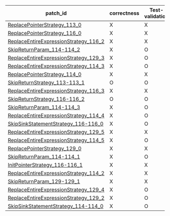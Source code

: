  | patch_id |correctness |Test-validation |NPEX-validation |
 |--- | --- | --- | --- | 
 | [ReplacePointerStrategy_113_0](./patches/ReplacePointerStrategy_113_0/patch.java#L130) | X | X | X | 
 | [ReplacePointerStrategy_116_0](./patches/ReplacePointerStrategy_116_0/patch.java#L133) | X | X | X | 
 | [ReplaceEntireExpressionStrategy_116_2](./patches/ReplaceEntireExpressionStrategy_116_2/patch.java#L133) | X | X | X | 
 | [SkipReturnParam_114-114_2](./patches/SkipReturnParam_114-114_2/patch.java#L125) | X | O | X | 
 | [ReplaceEntireExpressionStrategy_129_3](./patches/ReplaceEntireExpressionStrategy_129_3/patch.java#L135) | X | O | X | 
 | [ReplaceEntireExpressionStrategy_114_3](./patches/ReplaceEntireExpressionStrategy_114_3/patch.java#L125) | X | O | X | 
 | [ReplacePointerStrategy_114_0](./patches/ReplacePointerStrategy_114_0/patch.java#L125) | X | X | X | 
 | [SkipReturnStrategy_113-113_1](./patches/SkipReturnStrategy_113-113_1/patch.java#L130) | O | O | O | 
 | [ReplaceEntireExpressionStrategy_116_3](./patches/ReplaceEntireExpressionStrategy_116_3/patch.java#L132) | X | X | X | 
 | [SkipReturnStrategy_116-116_2](./patches/SkipReturnStrategy_116-116_2/patch.java#L132) | O | O | O | 
 | [SkipReturnParam_114-114_3](./patches/SkipReturnParam_114-114_3/patch.java#L125) | X | O | X | 
 | [ReplaceEntireExpressionStrategy_114_4](./patches/ReplaceEntireExpressionStrategy_114_4/patch.java#L125) | X | O | X | 
 | [SkipSinkStatementStrategy_116-116_0](./patches/SkipSinkStatementStrategy_116-116_0/patch.java#L132) | X | O | X | 
 | [ReplaceEntireExpressionStrategy_129_5](./patches/ReplaceEntireExpressionStrategy_129_5/patch.java#L135) | X | X | X | 
 | [ReplaceEntireExpressionStrategy_114_5](./patches/ReplaceEntireExpressionStrategy_114_5/patch.java#L125) | X | O | X | 
 | [ReplacePointerStrategy_129_0](./patches/ReplacePointerStrategy_129_0/patch.java#L135) | X | X | X | 
 | [SkipReturnParam_114-114_1](./patches/SkipReturnParam_114-114_1/patch.java#L125) | X | O | X | 
 | [InitPointerStrategy_116-116_1](./patches/InitPointerStrategy_116-116_1/patch.java#L132) | X | X | X | 
 | [ReplaceEntireExpressionStrategy_114_2](./patches/ReplaceEntireExpressionStrategy_114_2/patch.java#L125) | X | X | X | 
 | [SkipReturnParam_129-129_1](./patches/SkipReturnParam_129-129_1/patch.java#L135) | X | X | X | 
 | [ReplaceEntireExpressionStrategy_129_4](./patches/ReplaceEntireExpressionStrategy_129_4/patch.java#L135) | X | O | X | 
 | [ReplaceEntireExpressionStrategy_129_2](./patches/ReplaceEntireExpressionStrategy_129_2/patch.java#L135) | X | O | X | 
 | [SkipSinkStatementStrategy_114-114_0](./patches/SkipSinkStatementStrategy_114-114_0/patch.java#L125) | X | O | X | 
